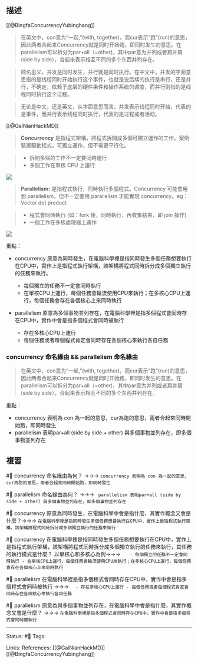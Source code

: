 ## 描述

[[@BingfaConcurrencyYubinghang]]
> 在英文中，con意为“一起,”(with, together)，而cur表示“跑”(run)的意思，因此两者合起来Concurrency就是同时开始跑，即同时发生的意思。在parallelism可以拆分为par+all（=other)，其中par意为并列或者肩并肩(side by side），合起来表示相互不同的多个东西并列存在。


> 顾名思义，并发是同时发生，并行就是同时执行。在中文中，并发的字面意思指的是线程同时开始执行这个事件，也就是说后续的执行是串行，还是并行，不确定，依赖于底层的硬件条件和操作系统的调度，而并行则指的是线程同时执行这个过程。



> 无论是中文，还是英文，从字面意思而言，并发表示线程同时开始，代表的是事件，而并行表示线程同时执行，代表的是过程或者活动。

[[@GaiNianHackMD]]
> **Concurrency** 是指程式架構，將程式拆開成多個可獨立運作的工作。案例: 裝置驅動程式，可獨立運作，但不需要平行化。

> -   拆開多個的工作不一定要同時運行
> -   多個工作在單核 CPU 上運行

![](https://hackpad-attachments.s3.amazonaws.com/embedded2016.hackpad.com_K6DJ0ZtiecH_p.537916_1460613316743_p1.png)


> **Parallelism:** 是指程式執行，同時執行多個程式。Concurrency 可能會用到 parallelism，但不一定要用 parallelism 才能實現 concurrency。eg：Vector dot product

> -   程式會同時執行 (如：fork 後，同時執行，再收集結果，即 join 操作)
> -   一個工作在多核處理器上運作

![](https://hackpad-attachments.s3.amazonaws.com/embedded2016.hackpad.com_K6DJ0ZtiecH_p.537916_1460613329719_p2.png)

重點：
- concurrency 原意為同時發生，在電腦科學裡是指同時發生多個任務想要執行在CPU中，實作上是指程式執行架構，該架構將程式同時拆分成多個獨立執行的任務來執行。
	- 每個獨立的任務不一定會同時執行
	- 在單核CPU上運行，每個任務會輪流使用CPU來執行；在多核心CPU上運行，每個任務會存在各個核心上來同時執行

- parallelism 原意為多個事物並列存在，在電腦科學裡是指多個程式會同時存在CPU中，實作中會是指多個程式會同時被執行
	- 存在多核心CPU上運行
	- 每個任務或者每個程式肯定會同時存在各個核心來執行各自任務


### concurrency 命名緣由 && parallelism 命名緣由

> 在英文中，con意为“一起,”(with, together)，而cur表示“跑”(run)的意思，因此两者合起来Concurrency就是同时开始跑，即同时发生的意思。在parallelism可以拆分为par+all（=other)，其中par意为并列或者肩并肩(side by side），合起来表示相互不同的多个东西并列存在。

重點：
- concurrency 表明為 con 為一起的意思，cur為跑的意思，兩者合起來同時開始跑，即同時發生
- parallelism 表明par+all (side by side + other) 與多個事物並列存在，即多個事物並列存在


## 複習

#🧠 concurrency 命名緣由為何？ ->->-> `concurrency 表明為 con 為一起的意思，cur為跑的意思，兩者合起來同時開始跑，即同時發生`

#🧠 parallelism 命名緣由為何？ ->->-> ` parallelism 表明par+all (side by side + other) 與多個事物並列存在，即多個事物並列存在`

#🧠 concurrency 原意為同時發生，在電腦科學中會是指什麼，其實作概念又會是什麼？->->-> `在電腦科學裡是指同時發生多個任務想要執行在CPU中，實作上是指程式執行架構，該架構將程式同時拆分成多個獨立執行的任務來執行`

#🧠 concurrency 在電腦科學裡是指同時發生多個任務想要執行在CPU中，實作上是指程式執行架構，該架構將程式同時拆分成多個獨立執行的任務來執行，其任務的執行模式是什麼？  以單核心和多核心為例->->-> `	- 每個獨立的任務不一定會同時執行 - 在單核CPU上運行，每個任務會輪流使用CPU來執行；在多核心CPU上運行，每個任務會存在各個核心上來同時執行`

#🧠 parallelism 在電腦科學裡是指多個程式會同時存在CPU中，實作中會是指多個程式會同時被執行 ->->-> `	- 存在多核心CPU上運行 - 每個任務或者每個程式肯定會同時存在各個核心來執行各自任務`

#🧠 parallelism 原意為與多個事物並列存在，在電腦科學中會是指什麼，其實作概念又會是什麼？ ->->-> `在電腦科學裡是指多個程式會同時存在CPU中，實作中會是指多個程式會同時被執行`


---
Status: #🌱 
Tags:

Links:
References:
[[@GaiNianHackMD]]
[[@BingfaConcurrencyYubinghang]]